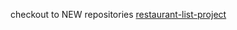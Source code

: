 checkout to NEW repositories
[restaurant-list-project](https://github.com/schiafang/restaurant-list-project)
